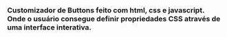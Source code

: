 ### Customizador de Buttons feito com html, css e javascript. Onde o usuário consegue definir propriedades CSS através de uma interface interativa.
